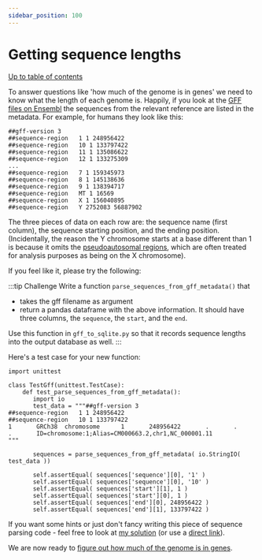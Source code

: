 ```yaml
---
sidebar_position: 100
---
```


# Getting sequence lengths

[Up to table of contents](README.md)

To answer questions like 'how much of the genome is in genes' we need to know what the length of each genome is.
Happily, if you look at the [GFF files on Ensembl](http://ftp.ensembl.org/pub/current_gff3/) the sequences from the
relevant reference are listed in the metadata. For example, for humans they look like this:

    ##gff-version 3
    ##sequence-region   1 1 248956422
    ##sequence-region   10 1 133797422
    ##sequence-region   11 1 135086622
    ##sequence-region   12 1 133275309
    ...
    ##sequence-region   7 1 159345973
    ##sequence-region   8 1 145138636
    ##sequence-region   9 1 138394717
    ##sequence-region   MT 1 16569
    ##sequence-region   X 1 156040895
    ##sequence-region   Y 2752083 56887902

The three pieces of data on each row are: the sequence name (first column), the sequence starting position, and the
ending position. (Incidentally, the reason the Y chromosome starts at a base different than 1 is because it omits the
[pseudoautosomal regions](https://www.ncbi.nlm.nih.gov/grc/human?filters=chr:Y#current-regions), which are often
treated for analysis purposes as being on the X chromosome).

If you feel like it, please try the following:

:::tip Challenge
Write a function `parse_sequences_from_gff_metadata()` that

- takes the gff filename as argument
- return a pandas dataframe with the above information.  It should have three columns, the `sequence`, the `start`, and the `end`.

Use this function in `gff_to_sqlite.py` so that it records sequence lengths into the output
database as well.
:::

Here's a test case for your new function:

```
import unittest

class TestGff(unittest.TestCase):
    def test_parse_sequences_from_gff_metadata():
       import io
       test_data = """##gff-version 3
##sequence-region   1 1 248956422
##sequence-region   10 1 133797422
1       GRCh38  chromosome      1       248956422       .       .       .       ID=chromosome:1;Alias=CM000663.2,chr1,NC_000001.11
"""

       sequences = parse_sequences_from_gff_metadata( io.StringIO( test_data ))

       self.assertEqual( sequences['sequence'][0], '1' )
       self.assertEqual( sequences['sequence'][0], '10' )
       self.assertEqual( sequences['start'][1], 1 )
       self.assertEqual( sequences['start'][0], 1 )
       self.assertEqual( sequences['end'][0], 248956422 )
       self.assertEqual( sequences['end'][1], 133797422 )
```

If you want some hints or just don't fancy writing this piece of sequence parsing code - feel free
to look at [my solution](https://github.com/whg-training/whg-training-resources/blob/main/docs/programming/programming_with_gene_annotations/solutions/part3/gff/sequences.py)
(or use a [direct link](solutions/part3/gff/sequences.py)).

We are now ready to [figure out how much of the genome is in genes](How_much_of_the_genome_is_in_genes.md).
